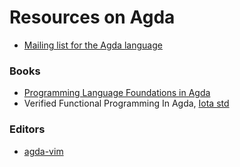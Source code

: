 Resources on Agda
=================

- [Mailing list for the Agda language](https://lists.chalmers.se/mailman/listinfo/agda)

### Books

- [Programming Language Foundations in Agda](https://plfa.github.io/)
- Verified Functional Programming In Agda, [Iota std](https://svn.divms.uiowa.edu/repos/clc/projects/agda/ial/)

### Editors

- [agda-vim](https://github.com/derekelkins/agda-vim)
